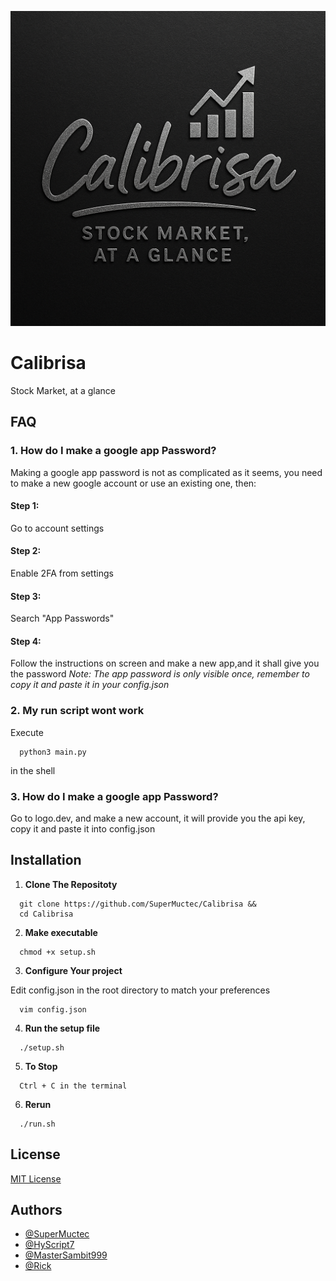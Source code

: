 ![Logo](Logo.png) 



# Calibrisa

Stock Market, at a glance


## FAQ

### 1. How do I make a google app Password?

Making a google app password is not as complicated as it seems, you need to make a new google account or use an existing one, then:

#### Step 1:
Go to account settings

#### Step 2:
Enable 2FA from settings

#### Step 3:
Search "App Passwords"

#### Step 4:
Follow the instructions on screen and make a new app,and it shall give you the password *Note: The app password is only visible once, remember to copy it and paste it in your config.json*

### 2. My run script wont work

Execute

```shell
  python3 main.py
```
in the shell

### 3. How do I make a google app Password?

Go to logo.dev, and make a new account, it will provide you the api key, copy it and paste it into config.json

## Installation

1. **Clone The Repositoty**

```shell
  git clone https://github.com/SuperMuctec/Calibrisa &&
  cd Calibrisa
```

2. **Make executable**

```shell
  chmod +x setup.sh
```

3. **Configure Your project**

Edit config.json in the root directory to match your preferences
```shell
  vim config.json
```

4. **Run the setup file**

```shell
  ./setup.sh
```

5. **To Stop**
```
  Ctrl + C in the terminal
```

6. **Rerun**
```
  ./run.sh
```
## License

[MIT License](https://github.com/SuperMuctec/Calibrisa/blob/main/LICENSE)


## Authors

- [@SuperMuctec](https://www.github.com/SuperMuctec)
- [@HyScript7](https://www.github.com/Hyscript7)
- [@MasterSambit999](https://github.com/MasterSambit999)
- [@Rick](https://github.com/rickchiron)

